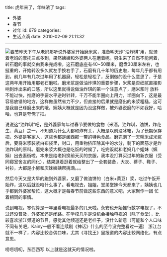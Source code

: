 title: 虎年来了，年味浓了
tags:
  - 外婆
  - 春节
  - 过年
id: 679
categories:
  - 生活点滴
date: 2010-02-09 21:11:32
---

[![](http://a.kainy.cn/201002/xfcj1.jpg "春节")](http://a.kainy.cn/201002/xfcj1.jpg)昨天下午从老妈那听说外婆家开始磨米浆，准备明天炸“油炸琪”用，就骑着老妈的摩托三点多到，果然姨姨和外婆两人在磨着呢。男生来了自然不能闲着，转石磨的事就交由我来完成啦，这石磨底座有40~50厘米，磨盘30厘米左右，也挺重的，开始转没多久就左手换右手了，石磨有几十年的历史啦，每年几乎都有用到，前几年有几次过年用了机器磨，轻松是轻松了，反倒做的没什么意思了，于是这两年用开始用那老石磨啦。磨米浆是做油炸琪的重要步骤，米浆是否细腻直接影响到炸出来的口感，所以这里就得说做油炸琪的第一个注意点了，磨米浆时 放料不能过快，推磨的手要水平逆时针转，千万不能半圈向上用力，半圈向下，这是最容易放错的地方，这样做虽然省力不少，但直接的后果就是磨出的米浆粗糙，这可是我自己琢磨出来的哦，姨姨大概就是因为没这样做，被外婆说磨的不如我好，哈哈，也算是夸俺了把。

说说这“油炸琪”吧，是外婆家每年过春节要做的食物（米酒，油炸琪，油饼，炸花生、黄豆）之一，不知道为什么大都和炸有关，大概是以前没冰箱，为了长期保存把，外婆是客家人，这些也都是闽西那一带的特色食品。磨完泡了一天糯米成米浆后，要将米浆装紧白布袋里，封口，用重物挤压除其中的水分，剩下的面筋才是炸油炸琪的原料。磨完米浆大概也是吃饭的时候了，吃完饭就和老妈几个姐妹（姨姨）出去逛街啦，本来是给老妈换前天买的衣服，我本没打算买过年的新衣服（受同寝室舍友的同化），结果逛着逛着就给整出了一全套装备，大衣、裤子、鞋子、衬衫，大都是小舅和庆妹姨姨帮挑滴。。。

然后今天又是大早的跑到外婆家，又磨了做油饼的（白米+黄豆）浆，吃过午饭开始炸，这以后就没咱什么事了。看电视去，姐姐，堂弟堂妹今天都来了，姨姨也几乎都到外婆家帮忙，这大概才是每春节前做这些东西的意义吧，大家聚作一团 忙着相同的事情。<!--more-->

说到电视，寒假算是一年里看电视最多的几天啦。永安也开始推行数字电视了，不过还没普及，外婆家还是闭路。在学校几乎是没机会接触电视的（除了食堂），比较喜欢浙江频道的节目，感觉其他频道还是老样子，没什么新意（可能和个人口味不同有关吧，Kainy一般不看连续剧《神话》什么的至今没完整看过一遍） 浙江台就不一样了，内容比较合偶口味，尤其《寻找王》里报道的内容比较网络化，有点意思。

唠唠叨叨，东西西写 以上就是这就天的情况啦。